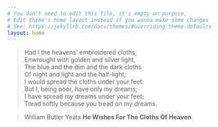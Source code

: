 ```yaml
---
# You don't need to edit this file, it's empty on purpose.
# Edit theme's home layout instead if you wanna make some changes
# See: https://jekyllrb.com/docs/themes/#overriding-theme-defaults
layout: home
---
```



> Had I the heavens' embroidered cloths,  
> Enwrought with golden and silver light,  
>The blue and the dim and the dark cloths  
>Of night and light and the half-light,  
>I would spread the cloths under your feet:  
>But I, being poor, have only my dreams;  
>I have spread my dreams under your feet;  
>Tread softly because you tread on my dreams.  

>William Butler Yeats **He Wishes For The Cloths Of Heaven**
